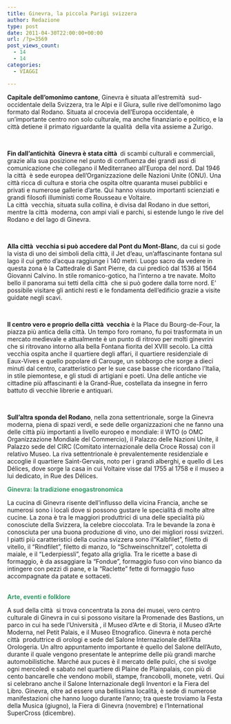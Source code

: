 ```yaml
---
title: Ginevra, la piccola Parigi svizzera
author: Redazione
type: post
date: 2011-04-30T22:00:00+00:00
url: /?p=3569
post_views_count:
  - 14
  - 14
categories:
  - VIAGGI

---
```

**Capitale dell&rsquo;omonimo cantone**, Ginevra &egrave; situata all&rsquo;estremit&agrave;&nbsp; sud-occidentale della Svizzera, tra le Alpi e il Giura, sulle rive dell&rsquo;omonimo lago formato dal Rodano. Situata al crocevia dell&rsquo;Europa occidentale, &egrave; un&rsquo;importante centro non solo culturale, ma anche finanziario e politico, e la citt&agrave; detiene il primato riguardante la qualit&agrave;&nbsp; della vita assieme a Zurigo.

&nbsp;

**Fin dall&rsquo;antichit&agrave;&nbsp; Ginevra &egrave; stata citt&agrave;&nbsp;** di scambi culturali e commerciali, grazie alla sua posizione nel punto di confluenza dei grandi assi di comunicazione che collegano il Mediterraneo all&rsquo;Europa del nord. Dal 1946 la citt&agrave;&nbsp; &egrave; sede europea dell&rsquo;Organizzazione delle Nazioni Unite (ONU). Una citt&agrave; ricca di cultura e storia che ospita oltre quaranta musei pubblici e privati e numerose gallerie d&#8217;arte. Qui hanno vissuto importanti scienziati e grandi filosofi illuministi come Rousseau e Voltaire.  
La citt&agrave;&nbsp; vecchia, situata sulla collina, &egrave; divisa dal Rodano in due settori, mentre la citt&agrave;&nbsp; moderna, con ampi viali e parchi, si estende lungo le rive del Rodano e del lago di Ginevra.

&nbsp;

**Alla citt&agrave;&nbsp; vecchia si pu&ograve; accedere dal Pont du Mont-Blanc**, da cui si gode la vista di uno dei simboli della citt&agrave;, il Jet d&rsquo;eau, un&rsquo;affascinante fontana sul lago il cui getto d&rsquo;acqua raggiunge i 140 metri. Luogo sacro da vedere in questa zona &egrave; la Cattedrale di Sant Pierre, da cui predic&ograve; dal 1536 al 1564 Giovanni Calvino. In stile romanico-gotico, ha l&rsquo;interno a tre navate. Molto bello il panorama sui tetti della citt&agrave;&nbsp; che si pu&ograve; godere dalla torre nord. E&rsquo; possibile visitare gli antichi resti e le fondamenta dell&rsquo;edificio grazie a visite guidate negli scavi.

&nbsp;

**Il centro vero e proprio della citt&agrave;&nbsp; vecchia** &egrave; la Place du Bourg-de-Four, la piazza pi&ugrave; antica della citt&agrave;. Un tempo foro romano, fu poi trasformata in un mercato medievale e attualmente &egrave; un punto di ritrovo per molti ginevrini che si ritrovano intorno alla bella Fontana fiorita del XVIII secolo. La citt&agrave; vecchia ospita anche il quartiere degli affari, il quartiere residenziale di Eaux-Vives e quello popolare di Carouge, un sobborgo che sorge a dieci minuti dal centro, caratteristico per le sue case basse che ricordano l&rsquo;Italia, in stile piemontese, e gli studi di artigiani e poeti. Una delle antiche vie cittadine pi&ugrave; affascinanti &egrave; la Grand-Rue, costellata da insegne in ferro battuto di vecchie librerie e antiquari.

&nbsp;

**Sull&rsquo;altra sponda del Rodano**, nella zona settentrionale, sorge la Ginevra moderna, piena di spazi verdi, e sede delle organizzazioni che ne fanno una delle citt&agrave; pi&ugrave; importanti a livello europeo e mondiale: il WTO (o OMC Organizzazione Mondiale del Commercio), il Palazzo delle Nazioni Unite, il Palazzo sede del CIRC (Comitato internazionale della Croce Rossa) con il relativo Museo. La riva settentrionale &egrave; prevalentemente residenziale e accoglie il quartiere Saint-Gervais, noto per i grandi alberghi, e quello di Les D&eacute;lices, dove sorge la casa in cui Voltaire visse dal 1755 al 1758 e il museo a lui dedicato, in Rue des D&eacute;lices.

<span style="color: rgb(51, 153, 102);"><strong>Ginevra: la tradizione enogastronomica</strong></span>

La cucina di Ginevra risente dell&rsquo;influsso della vicina Francia, anche se numerosi sono i locali dove si possono gustare le specialit&agrave; di molte altre cucine. La zona &egrave; tra le maggiori produttrici di una delle specialit&agrave; pi&ugrave; conosciute della Svizzera, la celebre cioccolata. Tra le bevande la zona &egrave; conosciuta per una buona produzione di vino, uno dei migliori rossi svizzeri. I piatti pi&ugrave; caratteristici della cucina svizzera sono il&ldquo;Kalbfilet&rdquo;, filetto di vitello, il &ldquo;Rindfilet&rdquo;, filetto di manzo, lo &ldquo;Schweinschnitzel&rdquo;, cotoletta di maiale, e il &ldquo;Lederpiessli&rdquo;, fegato alla griglia. Tra le ricette a base di formaggio, &egrave; da assaggiare la &ldquo;Fondue&rdquo;, formaggio fuso con vino bianco da intingere con pezzi di pane, e la &ldquo;Raclette&rdquo; fette di formaggio fuso accompagnate da patate e sottaceti.

<span style="color: rgb(51, 153, 102);"><br /> </span>**<span style="color: rgb(51, 153, 102);">Arte, eventi e folklore</span>**

A sud della citt&agrave;&nbsp; si trova concentrata la zona dei musei, vero centro culturale di Ginevra in cui si possono visitare la Promenade des Bastions, un parco in cui ha sede l&rsquo;Universit&agrave; , il Museo d&rsquo;Arte e di Storia, il Museo d&rsquo;Arte Moderna, nel Petit Palais, e il Museo Etnografico. Ginevra &egrave; nota perch&eacute; citt&agrave;&nbsp; produttrice di orologi e sede del Salone Internazionale dell&rsquo;Alta Orologeria. Un altro appuntamento importante &egrave; quello del Salone dell&rsquo;Auto, durante il quale vengono presentate le anteprime delle pi&ugrave; grandi marche automobilistiche. March&eacute; aux puces &egrave; il mercato delle pulci, che si svolge ogni mercoled&igrave; e sabato nel quartiere di Plaine de Plainpalais, con pi&ugrave; di cento bancarelle che vendono mobili, stampe, francobolli, monete, vetri. Qui si celebrano anche il Salone Internazionale degli Inventori e la Fiera del Libro. Ginevra, oltre ad essere una bellissima localit&agrave;, &egrave; sede di numerose manifestazioni che hanno luogo durante l&rsquo;anno; tra queste troviamo la Festa della Musica (giugno), la Fiera di Ginevra (novembre) e l&rsquo;International SuperCross (dicembre).  
&nbsp;